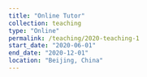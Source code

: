 ```yaml
---
title: "Online Tutor"
collection: teaching
type: "Online"
permalink: /teaching/2020-teaching-1
start_date: "2020-06-01"
end_date: "2020-12-01"
location: "Beijing, China"
---
```


